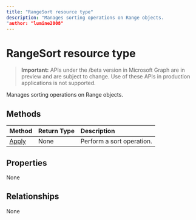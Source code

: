 ```yaml
---
title: "RangeSort resource type"
description: "Manages sorting operations on Range objects.
"author: "lumine2008"
---
```


# RangeSort resource type

> **Important:** APIs under the /beta version in Microsoft Graph are in preview and are subject to change. Use of these APIs in production applications is not supported.

Manages sorting operations on Range objects.


## Methods

| Method		   | Return Type	|Description|
|:---------------|:--------|:----------|
|[Apply](../api/rangesort-apply.md)|None|Perform a sort operation.|

## Properties
None

## Relationships
None


<!-- uuid: 8fcb5dbc-d5aa-4681-8e31-b001d5168d79
2015-10-25 14:57:30 UTC -->
<!-- {
  "type": "#page.annotation",
  "description": "RangeSort resource",
  "keywords": "",
  "section": "documentation",
  "tocPath": ""
}-->
